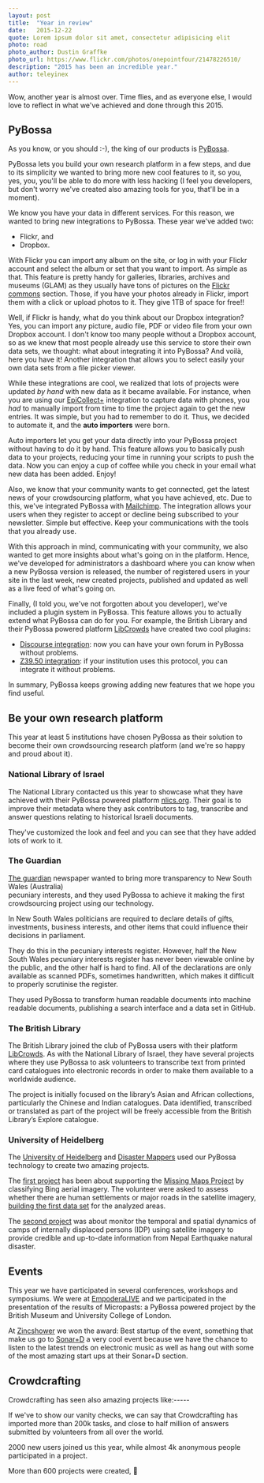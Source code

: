 ```yaml
---
layout: post
title:  "Year in review"
date:   2015-12-22 
quote: Lorem ipsum dolor sit amet, consectetur adipisicing elit
photo: road 
photo_author: Dustin Graffke
photo_url: https://www.flickr.com/photos/onepointfour/21478226510/
description: "2015 has been an incredible year."
author: teleyinex
---
```


Wow, another year is almost over. Time flies, and as everyone else, I would love to
reflect in what we've achieved and done through this 2015.

## PyBossa

As you know, or you should :-), the king of our products is [PyBossa](http://pybossa.com). 

PyBossa lets you build your own research platform in a few steps, and due to its simplicity
we wanted to bring more new cool features to it, so you, yes, you, you'll be able to do more
with less hacking (I feel you developers, but don't worry we've created also amazing tools for
you, that'll be in a moment).


We know you have your data in different services. For this reason, we wanted to bring new integrations
to PyBossa. These year we've added two:

 *  Flickr, and
 *  Dropbox.

With Flickr you can import any album on the site, or log in with your Flickr account and select the album or set
that you want to import. As simple as that. This feature is pretty handy for galleries, libraries, archives
and museums (GLAM) as they usually have tons of pictures on the [Flickr commons]() section. Those, if you
have your photos already in Flickr, import them with a click or upload photos to it. They give 1TB of space
for free!!

Well, if Flickr is handy, what do you think about our Dropbox integration? Yes, you can import any
picture, audio file, PDF or video file from your own Dropbox account. I don't know too many people
without a Dropbox account, so as we knew that most people already use this service to store their own
data sets, we thought: what about integrating it into PyBossa? And voilà, here you have it! Another
integration that allows you to select easily your own data sets from a file picker viewer.

While these integrations are cool, we realized that lots of projects were updated *by hand* with
new data as it became available. For instance, when you are using our [EpiCollect+]() integration
to capture data with phones, you *had* to manually import from time to time the project again to get
the new entries. It was simple, but you had to remember to do it. Thus, we decided to automate it, 
and the **auto importers** were born.

Auto importers let you get your data directly into your PyBossa project without having to do it 
by hand. This feature allows you to basically push data to your projects, reducing your time in 
running your scripts to push the data. Now you can enjoy a cup of coffee while you check in your email what new data
has been added. Enjoy!

Also, we know that your community wants to get connected, get the latest news of your
crowdsourcing platform, what you have achieved, etc. Due to this, we've integrated PyBossa
with [Mailchimp](). The integration allows your users when they register to accept or decline
being subscribed to your newsletter. Simple but effective. Keep your communications with the tools
that you already use.

With this approach in mind, communicating with your community, we also wanted to get 
more insights about what's going on in the platform. Hence, we've developed for administrators
a dashboard where you can know when a new PyBossa version is released, the number of
registered users in your site in the last week, new created projects, published and updated
as well as a live feed of what's going on. 

Finally, (I told you, we've not forgotten about you developer), we've included a plugin
system in PyBossa. This feature allows you to actually extend what PyBossa can do for you.
For example, the British Library and their PyBossa powered platform [LibCrowds](https://github.com/LibCrowds/Z3950-pybossa-plugin) have 
created two cool plugins:

 * [Discourse integration](https://github.com/LibCrowds/discourse-pybossa-plugin): now you can have your own forum in PyBossa without problems.
 * [Z39.50 integration](https://github.com/LibCrowds/Z3950-pybossa-plugin): if your institution uses this protocol, you can integrate it without problems.

In summary, PyBossa keeps growing adding new features that we hope you find useful.

## Be your own research platform

This year at least 5 institutions have chosen PyBossa as their solution to become their
own crowdsourcing research platform (and we're so happy and proud about it). 

### National Library of Israel

The National Library contacted us this year to showcase what they have achieved with
their PyBossa powered platform [nlics.org](http://nlics.org). Their goal is to improve 
their metadata where they ask contributors to tag, transcribe and answer questions 
relating to historical Israeli documents.

They've customized the look and feel and you can see that they have added lots of work to it.


### The Guardian

[The guardian](http://www.theguardian.com/australia-news/datablog/2015/mar/09/why-were-crowdsourcing-the-nsw-pecuniary-interests-register-faq) newspaper wanted to bring more transparency to New South Wales (Australia)  
pecuniary interests, and they used PyBossa to achieve it making the first crowdsourcing 
project using our technology. 

In New South Wales politicians are required to declare details of gifts, investments, 
business interests, and other items that could influence their decisions in parliament. 

They do this in the pecuniary interests register. However, half the New South Wales 
pecuniary interests register has never been viewable online by the public, and the 
other half is hard to find. All of the declarations are only available as scanned 
PDFs, sometimes handwritten, which makes it difficult to properly scrutinise the register.

They used PyBossa to transform human readable documents into machine readable documents, 
publishing a search interface and a data set in GitHub.

### The British Library

The British Library joined the club of PyBossa users with their platform [LibCrowds](http://libcrowds.com/).
As with the National Library of Israel, they have several projects where they use PyBossa 
to ask volunteers to transcribe text from printed card catalogues into electronic records 
in order to make them available to a worldwide audience. 

The project is initially focused on the library’s Asian and African collections, 
particularly the Chinese and Indian catalogues. Data identified, transcribed or 
translated as part of the project will be freely accessible from the 
British Library’s Explore catalogue.

### University of Heidelberg

The [University of Heidelberg](http://www.heidelberg.edu/) and [Disaster Mappers](https://disastermappers.wordpress.com/) used our PyBossa technology to create two amazing projects.

The [first project](http://crowdmap.geog.uni-heidelberg.de/app/missing_maps_follow_up/) has been about supporting the [Missing Maps Project](http://www.missingmaps.org/) by classifying 
Bing aerial imagery. The volunteer were asked to assess whether there are human 
settlements or major roads in the satellite imagery, [building the first data set](http://umap.openstreetmap.fr/es/map/missing-maps-south-kivu-region-human-settlements-a_53739#9/-2.9842/28.9970) for the
analyzed areas.

The [second project](http://crowdmap.geog.uni-heidelberg.de/app/shelter_dynamics/) was about monitor the temporal and spatial dynamics of camps of 
internally displaced persons (IDP) using satellite imagery to provide credible and 
up-to-date information from Nepal Earthquake natural disaster.

## Events

This year we have participated in several conferences, workshops and symposiums. We were at
[EmpoderaLIVE]() and we participated in the presentation of the results of Micropasts: a PyBossa
powered project by the British Museum and University College of London. 

At [Zincshower]() we won the award: Best startup of the event, something that make us go to
[Sonar+D]() a very cool event because we have the chance to listen to the latest trends on
electronic music as well as hang out with some of the most amazing start ups at their Sonar+D
section.


## Crowdcrafting

Crowdcrafting has seen also amazing projects like:-----

If we've to show our vanity checks, we can say that Crowdcrafting has imported more than 200k tasks, and close to 
half million of answers submitted by volunteers from all over the world.

2000 new users joined us this year, while almost 4k anonymous people participated in a project.

More than 600 projects were created, 
